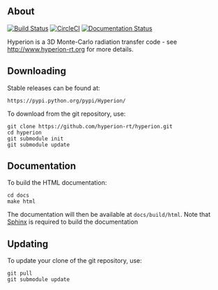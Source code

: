 About
-----

[![Build Status](https://travis-ci.org/hyperion-rt/hyperion.svg)](https://travis-ci.org/hyperion-rt/hyperion?branch=master)
[![CircleCI](https://circleci.com/gh/hyperion-rt/hyperion/tree/master.svg?style=svg)](https://circleci.com/gh/hyperion-rt/hyperion/tree/master)
[![Documentation Status](https://readthedocs.org/projects/hyperion/badge/?version=stable)](http://docs.hyperion-rt.org/en/stable/?badge=stable)

Hyperion is a 3D Monte-Carlo radiation transfer code - see http://www.hyperion-rt.org
for more details.

Downloading
-----------

Stable releases can be found at:

    https://pypi.python.org/pypi/Hyperion/

To download from the git repository, use:

    git clone https://github.com/hyperion-rt/hyperion.git
    cd hyperion
    git submodule init
    git submodule update

Documentation
-------------

To build the HTML documentation:

    cd docs
    make html

The documentation will then be available at `docs/build/html`. Note that <a
href="http://sphinx-doc.org/">Sphinx</a> is required to build the documentation

Updating
--------

To update your clone of the git repository, use:

    git pull
    git submodule update


